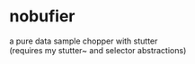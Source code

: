 # nobufier
a pure data sample chopper with stutter<br>
(requires my stutter~ and selector abstractions)
